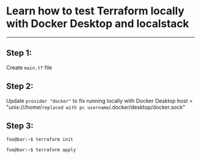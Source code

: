 # Learn how to test Terraform locally with Docker Desktop and localstack

----------

## Step 1:
Create `main.tf` file

## Step 2:
Update `provider "docker"` to fix running locally with Docker Desktop
host = "unix:///home/`replaced with pc username`/.docker/desktop/docker.sock"

## Step 3:
```console
foo@bar:~$ terraform init

foo@bar:~$ terraform apply
```